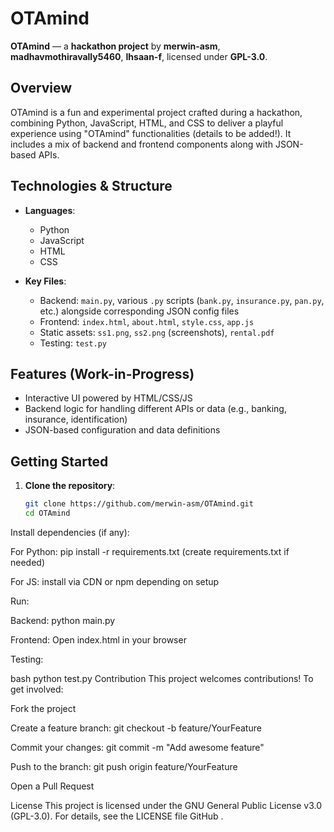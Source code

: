 # OTAmind

**OTAmind** — a **hackathon project** by **merwin-asm**, **madhavmothiravally5460**, **Ihsaan-f**, licensed under **GPL-3.0**.

## Overview

OTAmind is a fun and experimental project crafted during a hackathon, combining Python, JavaScript, HTML, and CSS to deliver a playful experience using "OTAmind" functionalities (details to be added!). It includes a mix of backend and frontend components along with JSON-based APIs.

## Technologies & Structure

- **Languages**:
  - Python
  - JavaScript
  - HTML
  - CSS

- **Key Files**:
  - Backend: `main.py`, various `.py` scripts (`bank.py`, `insurance.py`, `pan.py`, etc.) alongside corresponding JSON config files
  - Frontend: `index.html`, `about.html`, `style.css`, `app.js`
  - Static assets: `ss1.png`, `ss2.png` (screenshots), `rental.pdf`
  - Testing: `test.py`
  
## Features (Work-in-Progress)

- Interactive UI powered by HTML/CSS/JS
- Backend logic for handling different APIs or data (e.g., banking, insurance, identification)
- JSON-based configuration and data definitions

## Getting Started

1. **Clone the repository**:
   ```bash
   git clone https://github.com/merwin-asm/OTAmind.git
   cd OTAmind
Install dependencies (if any):

For Python: pip install -r requirements.txt (create requirements.txt if needed)

For JS: install via CDN or npm depending on setup

Run:

Backend: python main.py

Frontend: Open index.html in your browser

Testing:

bash
python test.py
Contribution
This project welcomes contributions! To get involved:

Fork the project

Create a feature branch: git checkout -b feature/YourFeature

Commit your changes: git commit -m "Add awesome feature"

Push to the branch: git push origin feature/YourFeature

Open a Pull Request

License
This project is licensed under the GNU General Public License v3.0 (GPL-3.0). For details, see the LICENSE file 
GitHub
.
